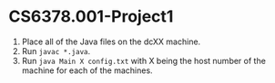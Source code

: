 # CS6378.001-Project1
1. Place all of the Java files on the dcXX machine.
2. Run ```javac *.java```.
3. Run ```java Main X config.txt``` with X being the host number of the machine for each of the machines. 
